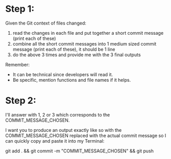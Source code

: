 # Step 1:

Given the Git context of files changed:

1. read the changes in each file and put together a short commit message (print each of these)
2. combine all the short commit messages into 1 medium sized commit message (print each of these), it should be 1 line
3. do the above 3 times and provide me with the 3 final outputs

Remember:

- It can be technical since developers will read it.
- Be specific, mention functions and file names if it helps.

# Step 2:

I'll answer with 1, 2 or 3 which corresponds to the COMMIT_MESSAGE_CHOSEN.

I want you to produce an output exactly like so with the COMMIT_MESSAGE_CHOSEN replaced with the actual commit message so I can quickly copy and paste it into my Terminal:

git add . && git commit -m "COMMIT_MESSAGE_CHOSEN" && git push
